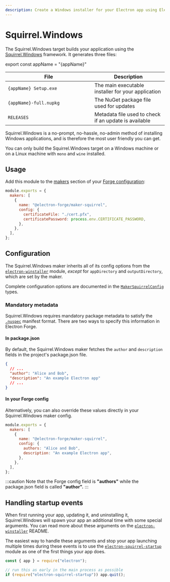 ```yaml
---
description: Create a Windows installer for your Electron app using Electron Forge.
---
```


# Squirrel.Windows

The Squirrel.Windows target builds your application using the [Squirrel.Windows](https://github.com/Squirrel/Squirrel.Windows) framework. It generates three files:

export const appName = "{appName}"

<table><thead><tr><th width="258">File</th><th>Description</th></tr></thead><tbody><tr><td><code>{appName} Setup.exe</code></td><td>The main executable installer for your application</td></tr><tr><td><code>{appName}-full.nupkg</code></td><td>The NuGet package file used for updates</td></tr><tr><td><code>RELEASES</code></td><td>Metadata file used to check if an update is available</td></tr></tbody></table>

Squirrel.Windows is a no-prompt, no-hassle, no-admin method of installing Windows applications, and is therefore the most user friendly you can get.

You can only build the Squirrel.Windows target on a Windows machine or on a Linux machine with `mono` and `wine` installed.

## Usage

Add this module to the [makers](./) section of your [Forge configuration](../configuration.md):

```javascript title="forge.config.js"
module.exports = {
  makers: [
    {
      name: "@electron-forge/maker-squirrel",
      config: {
        certificateFile: "./cert.pfx",
        certificatePassword: process.env.CERTIFICATE_PASSWORD,
      },
    },
  ],
};
```

## Configuration

The Squirrel.Windows maker inherits all of its config options from the [`electron-winstaller`](https://github.com/electron/windows-installer) module, _except_ for `appDirectory` and `outputDirectory`, which are set by the maker.

Complete configuration options are documented in the [`MakerSquirrelConfig`](https://js.electronforge.io/modules/_electron_forge_maker_squirrel.html#MakerSquirrelConfig) types.

### Mandatory metadata

Squirrel.Windows requires mandatory package metadata to satisfy the [`.nuspec`](https://learn.microsoft.com/en-us/nuget/reference/nuspec) manifest format. There are two ways to specify this information in Electron Forge.

#### In package.json

By default, the Squirrel.Windows maker fetches the `author` and `description` fields in the project's package.json file.

```json title="package.json"
{
  // ...
  "author": "Alice and Bob",
  "description": "An example Electron app"
  // ...
}
```

#### In your Forge config

Alternatively, you can also override these values directly in your Squirrel.Windows maker config.

```javascript title="forge.config.js"
module.exports = {
  makers: [
    {
      name: "@electron-forge/maker-squirrel",
      config: {
        authors: "Alice and Bob",
        description: "An example Electron app",
      },
    },
  ],
};
```

:::caution
Note that the Forge config field is **"authors"** while the package.json field is called **"author".**
:::

## Handling startup events

When first running your app, updating it, and uninstalling it, Squirrel.Windows will spawn your app an additional time with some special arguments. You can read more about these arguments on the [`electron-winstaller`](https://github.com/electron/windows-installer) README.

The easiest way to handle these arguments and stop your app launching multiple times during these events is to use the [`electron-squirrel-startup`](https://github.com/mongodb-js/electron-squirrel-startup) module as one of the first things your app does.

```javascript title="main.js"
const { app } = require("electron");

// run this as early in the main process as possible
if (require("electron-squirrel-startup")) app.quit();
```
